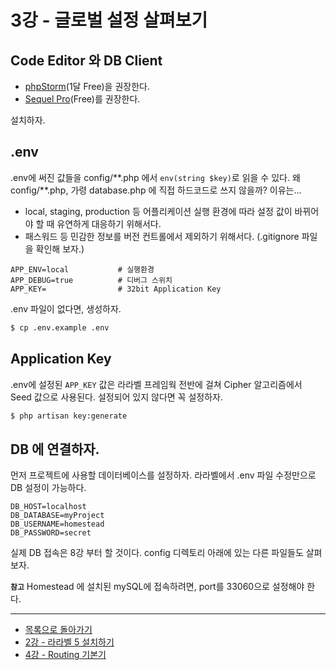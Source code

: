 # 3강 - 글로벌 설정 살펴보기

## Code Editor 와 DB Client

- [phpStorm](https://confluence.jetbrains.com/display/PhpStorm/PhpStorm+Early+Access+Program)(1달 Free)을 권장한다. 
- [Sequel Pro](http://www.sequelpro.com/download)(Free)를 권장한다. 

설치하자.

## .env

.env에 써진 값들을 config/\*\*.php 에서 `env(string $key)`로 읽을 수 있다. 왜 config/\*\*.php, 가령 database.php 에 직접 하드코드로 쓰지 않을까? 이유는...
- local, staging, production 등 어플리케이션 실행 환경에 따라 설정 값이 바뀌어야 할 때 유연하게 대응하기 위해서다.
- 패스워드 등 민감한 정보를 버전 컨트롤에서 제외하기 위해서다. (.gitignore 파일을 확인해 보자.)

```
APP_ENV=local           # 실행환경
APP_DEBUG=true          # 디버그 스위치
APP_KEY=                # 32bit Application Key
```

.env 파일이 없다면, 생성하자.

```bash
$ cp .env.example .env
```

## Application Key

.env에 설정된 `APP_KEY` 값은 라라벨 프레임웍 전반에 걸쳐 Cipher 알고리즘에서 Seed 값으로 사용된다. 설정되어 있지 않다면 꼭 설정하자.

```bash
$ php artisan key:generate
```

## DB 에 연결하자.

먼저 프로젝트에 사용할 데이터베이스를 설정하자. 라라벨에서 .env 파일 수정만으로 DB 설정이 가능하다.

```
DB_HOST=localhost
DB_DATABASE=myProject
DB_USERNAME=homestead
DB_PASSWORD=secret
```

실제 DB 접속은 8강 부터 할 것이다. config 디렉토리 아래에 있는 다른 파일들도 살펴 보자.

**`참고`** Homestead 에 설치된 mySQL에 접속하려면, port를 33060으로 설정해야 한다.
<!--@start-->
---

- [목록으로 돌아가기](../readme.md)
- [2강 - 라라벨 5 설치하기](02-hello-laravel.md)
- [4강 - Routing 기본기](04-routing-basics.md)
<!--@end-->